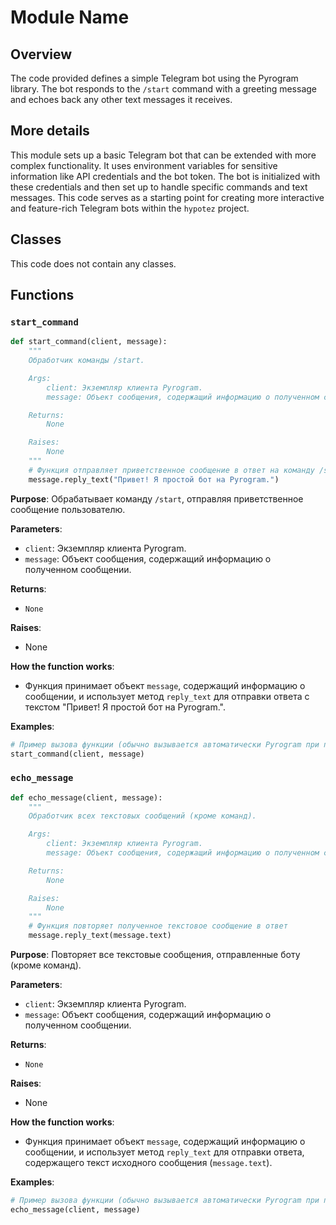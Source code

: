 # Module Name

## Overview

The code provided defines a simple Telegram bot using the Pyrogram library. The bot responds to the `/start` command with a greeting message and echoes back any other text messages it receives.

## More details

This module sets up a basic Telegram bot that can be extended with more complex functionality. It uses environment variables for sensitive information like API credentials and the bot token. The bot is initialized with these credentials and then set up to handle specific commands and text messages. This code serves as a starting point for creating more interactive and feature-rich Telegram bots within the `hypotez` project.

## Classes

This code does not contain any classes.

## Functions

### `start_command`

```python
def start_command(client, message):
    """
    Обработчик команды /start.

    Args:
        client: Экземпляр клиента Pyrogram.
        message: Объект сообщения, содержащий информацию о полученном сообщении.

    Returns:
        None

    Raises:
        None
    """
    # Функция отправляет приветственное сообщение в ответ на команду /start
    message.reply_text("Привет! Я простой бот на Pyrogram.")
```

**Purpose**: Обрабатывает команду `/start`, отправляя приветственное сообщение пользователю.

**Parameters**:
- `client`: Экземпляр клиента Pyrogram.
- `message`: Объект сообщения, содержащий информацию о полученном сообщении.

**Returns**:
- `None`

**Raises**:
- None

**How the function works**:
- Функция принимает объект `message`, содержащий информацию о сообщении, и использует метод `reply_text` для отправки ответа с текстом "Привет! Я простой бот на Pyrogram.".

**Examples**:
```python
# Пример вызова функции (обычно вызывается автоматически Pyrogram при получении команды /start)
start_command(client, message)
```

### `echo_message`

```python
def echo_message(client, message):
    """
    Обработчик всех текстовых сообщений (кроме команд).

    Args:
        client: Экземпляр клиента Pyrogram.
        message: Объект сообщения, содержащий информацию о полученном сообщении.

    Returns:
        None

    Raises:
        None
    """
    # Функция повторяет полученное текстовое сообщение в ответ
    message.reply_text(message.text)
```

**Purpose**: Повторяет все текстовые сообщения, отправленные боту (кроме команд).

**Parameters**:
- `client`: Экземпляр клиента Pyrogram.
- `message`: Объект сообщения, содержащий информацию о полученном сообщении.

**Returns**:
- `None`

**Raises**:
- None

**How the function works**:
- Функция принимает объект `message`, содержащий информацию о сообщении, и использует метод `reply_text` для отправки ответа, содержащего текст исходного сообщения (`message.text`).

**Examples**:
```python
# Пример вызова функции (обычно вызывается автоматически Pyrogram при получении текстового сообщения)
echo_message(client, message)
```